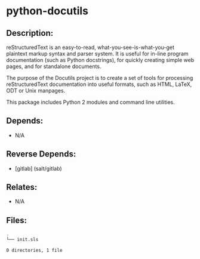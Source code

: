 # python-docutils

## Description:

reStructuredText is an easy-to-read, what-you-see-is-what-you-get plaintext markup syntax and parser system. It is useful for in-line program documentation (such as Python docstrings), for quickly creating simple web pages, and for standalone documents.

The purpose of the Docutils project is to create a set of tools for processing reStructuredText documentation into useful formats, such as HTML, LaTeX, ODT or Unix manpages.

This package includes Python 2 modules and command line utilities.

## Depends:

  -  N/A

## Reverse Depends:

  -  [gitlab] (salt/gitlab)

## Relates:

  -  N/A

## Files:

```bash
.
└── init.sls

0 directories, 1 file
```
